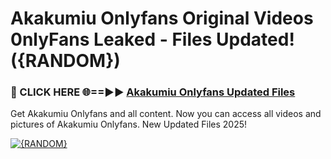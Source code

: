 # Akakumiu Onlyfans Original Videos 0nlyFans Leaked - Files Updated! ({RANDOM})

<h3>🔴 CLICK HERE 🌐==►► <a href="https://betterlinks.top/A2PfLJ" rel="nofollow">Akakumiu Onlyfans Updated Files</a></h3>

Get Akakumiu Onlyfans and all content. Now you can access all videos and pictures of Akakumiu Onlyfans. New Updated Files 2025!

[![{RANDOM}](https://i.imgur.com/ppqm5kG.gif)](https://betterlinks.top/A2PfLJ)